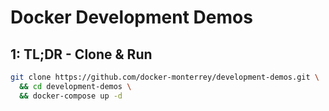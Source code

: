 # Docker Development Demos

## 1: TL;DR - Clone & Run

```bash
git clone https://github.com/docker-monterrey/development-demos.git \
  && cd development-demos \
  && docker-compose up -d
```
